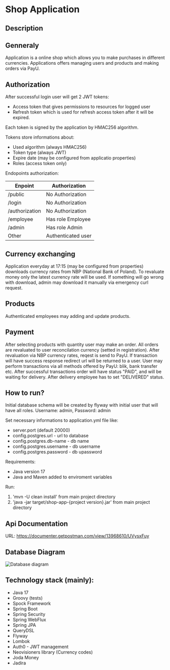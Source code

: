 # Shop Application 

## Description

## Genneraly

Application is a online shop which allows you to make purchases in different currencies. Applications offers managing users and products and making orders via PayU.

## Authorization

After successful login user will get 2 JWT tokens:
 - Access token that gives permissions to resources for logged user
 - Refresh token which is used for refresh access token after it will be expired.

Each token is signed by the application by HMAC256 algorithm.

Tokens store informations about:
- Used algorithm (always HMAC256)
- Token type (always JWT)
- Expire date (may be configured from applicatio properties)
- Roles (access token only)

Endopoints authorization:

Enpoint | Authorization
--- | --- 
/public | No Authorization
/login | No Authorization
/authorization | No Authorization
/employee | Has role Employee
/admin | Has role Admin
Other | Authenticated user


## Currency exchanging

Application everyday at 17:15 (may be configured from properties) downloads currency rates from NBP (National Bank of Poland). To revaluate money only the latest currency rate will be used. If something will go wrong with download, admin may download it manually via emergency curl request.

## Products

Authenticated employees may adding and update products.

## Payment

After selecting products with quantity user may make an order. All orders are revaluated to user reconcilation currency (setted in registration). After revaluation via NBP currency rates, reqest is send to PayU. If transaction will have success response redirect url will be returned to a user. User may perform transactions via all methods offered by PayU: blik, bank transfer etc. After successful transactions order will have status "PAID", and will be waiting for delivery. After delivery employee has to set "DELIVERED" status.

## How to run?

Initial database schema will be created by flyway with initial user that will have all roles. Username: admin, Password: admin

Set necessary informations to application.yml file like:
- server.port (default 20000)
- config.postgres.url - url to database
- config.postgres.db-name - db name
- config.postgres.username - db username
- config.postgres.password - db upassword

Requirements:
- Java version 17
- Java and Maven added to enviroment variables

Run:
1. 'mvn -U clean install' from main project directory
2. 'java -jar target/shop-app-{project version}.jar' from main project directory

## Api Documentation
 URL: https://documenter.getpostman.com/view/13968610/UVysxFuy
 
## Database Diagram
![Database diagram](https://user-images.githubusercontent.com/67687200/161434086-1a0d1431-1a16-4c52-8367-e8b8c5fd59b1.png)

 
## Technology stack (mainly):
- Java 17
- Groovy (tests)
- Spock Framework
- Spring Boot
- Spring Security
- Spring WebFlux
- Spring JPA
- QueryDSL
- Flyway
- Lombok
- Auth0 - JWT management
- Neovisioners library (Currency codes)
- Joda Money
- Jadira
